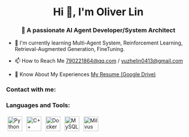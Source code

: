 <h1 align="center">Hi 👋, I'm Oliver Lin</h1>

<h3 align="center"><strong>🚀 A passionate AI Agent Developer/System Architect</strong></h3>

- 🌱 I'm currently learning Multi-Agent System, Reinforcement Learning, Retrieval-Augmented Generation, FineTuning.

- 📫 How to Reach Me 790221864@qq.com / yuzhelin0413@gmail.com

- 📄 Know About My Experiences [My Resume (Google Drive)](https://drive.google.com/file/d/1mcfaagczm11w6RVDzHBok4JTdhpvUTk8/view?usp=drive_link)

<h3 align="left"><strong>Contact with me:</strong></h3>

<h3 align="left">Languages and Tools:</h3>
<div>
  <img src="https://cdn.jsdelivr.net/gh/devicons/devicon/icons/python/python-original.svg" alt="Python" width="40" height="40" style="margin:4px;" />
  <img src="https://cdn.jsdelivr.net/gh/devicons/devicon/icons/cplusplus/cplusplus-original.svg" alt="C++" width="40" height="40" style="margin:4px;" />
  <img src="https://www.docker.com/sites/default/files/d8/2019-07/Moby-logo.png" alt="Docker" width="40" height="40" style="margin:4px;" />
  <img src="https://www.mysql.com/common/logos/logo-mysql-170x115.png" alt="MySQL" width="40" height="40" style="margin:4px;" />
  <img src="https://milvus.io/images/milvus-logo.svg" alt="Milvus" width="40" height="40" style="margin:4px;" />



</div>
